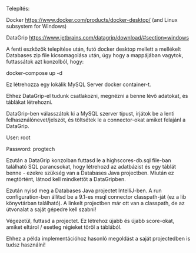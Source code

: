Telepítés:

Docker https://www.docker.com/products/docker-desktop/ (and Linux subsystem for Windows)

DataGrip https://www.jetbrains.com/datagrip/download/#section=windows


A fenti eszközök telepítése után, futó docker desktop mellett a mellékelt Databases zip file kicsomagolása után, úgy hogy a mappájában vagytok, futtassátok azt konzolból, hogy:


docker-compose up -d


Ez létrehozza egy lokálik MySQL Server docker container-t.

Ehhez DataGrip-el tudunk csatlakozni, megnézni a benne lévő adatokat, és táblákat létrehozni.

DataGrip-ben válasszátok ki a MySQL szerver típust, írjátok be a lenti felhasználónevet/jelszót, és töltsétek le a connector-okat amiket felajánl a DataGrip.


User: root

Password: progtech


Ezután a DataGrip konzolban futtasd le a highscores-db.sql file-ban található SQL parancsokat, hogy létrehozd az adatbázist és egy táblát benne - ezekre szükség van a Databases Java projectben. Miután ez megtörtént, látnod kell mindkettőt a DataGripben.

Ezután nyisd meg a Databases Java projectet IntelliJ-ben. A run configuration-ben állítsd be a 9.1-es msql connector classpath-ját (ez a lib könyvtárban található). A linkelt projectben már ott van a classpath, de az útvonalat a saját gépedre kell szabni!

Végezetül, futtasd a projectet. Ez létrehoz újabb és újabb score-okat, amiket eltárol / esetleg régieket töröl a táblából.

Ehhez a példa implementációhoz hasonló megoldást a saját projectedben is tudsz használni!